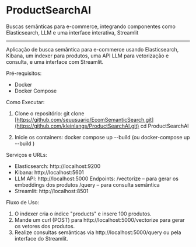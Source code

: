 # ProductSearchAI
Buscas semânticas para e-commerce, integrando componentes como Elasticsearch, LLM e uma interface interativa, Streamlit

---

Aplicação de busca semântica para e-commerce usando Elasticsearch, Kibana, um indexer para produtos,
uma API LLM para vetorização e consulta, e uma interface com Streamlit.

Pré-requisitos:
- Docker
- Docker Compose

Como Executar:
1. Clone o repositório:
   git clone [https://github.com/seuusuario/EcomSemanticSearch.git](https://github.com/kleinlangs/ProductSearchAI.git)
   cd ProductSearchAI

2. Inicie os containers:
   docker compose up --build (ou docker-compose up --build )

Serviços e URLs:
- Elasticsearch: http://localhost:9200
- Kibana: http://localhost:5601
- LLM API: http://localhost:5000
  Endpoints:
    /vectorize – para gerar os embeddings dos produtos
    /query – para consulta semântica
- Streamlit: http://localhost:8501

Fluxo de Uso:
1. O indexer cria o índice "products" e insere 100 produtos.
2. Mande um curl (POST) para http://localhost:5000/vectorize para gerar os vetores dos produtos.
3. Realize consultas semânticas via http://localhost:5000/query ou pela interface do Streamlit.
